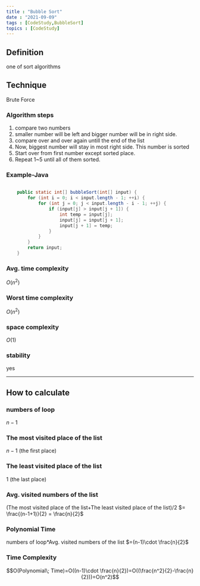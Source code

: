```yaml
---
title : "Bubble Sort"
date : "2021-09-09"
tags : [CodeStudy,BubbleSort]
topics : [CodeStudy]
---
```


## Definition
one of sort algorithms

## Technique
Brute Force

### Algorithm steps
1. compare two numbers
2. smaller number will be left and bigger number will be in right side.
3. compare over and over again untill the end of the list
4. Now, biggest number will stay in most right side. This number is sorted
5. Start over from first number except sorted place.
6. Repeat 1~5 until all of them sorted.

### Example-Java

```java

    public static int[] bubbleSort(int[] input) {
        for (int i = 0; i < input.length - 1; ++i) {
            for (int j = 0; j < input.length - i - 1; ++j) {
                if (input[j] > input[j + 1]) {
                    int temp = input[j];
                    input[j] = input[j + 1];
                    input[j + 1] = temp;
                }
            }
        }
        return input;
    }
```
### Avg. time complexity 
$O(n^2)$ 
### Worst time complexity
$O(n^2)$  
### space complexity
$O(1)$
### stability 
yes 

---

## How to calculate
### numbers of loop
$n-1$
### The most visited place of the list
$n-1$ (the first place)
### The least visited place of the list
$1$ (the last place)
### Avg. visited numbers of the list
(The most visited place of the list+The least visited place of the list)/2 $= \frac{(n-1+1)}{2} = \frac{n}{2}$
### Polynomial Time
numbers of loop*Avg. visited numbers of the list $=(n-1)\cdot \frac{n}{2}$
### Time Complexity 
$$O(Polynomial\; Time)=O((n-1)\cdot \frac{n}{2})=O((\frac{n^2}{2}-\frac{n}{2}))=O(n^2)$$

